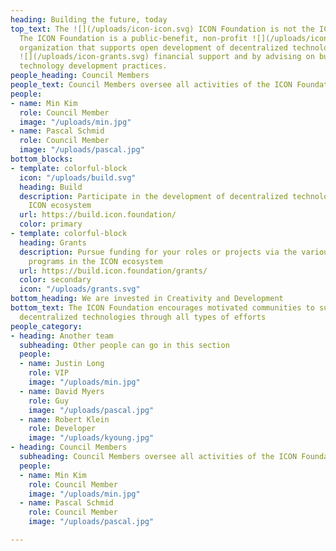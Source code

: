 ```yaml
---
heading: Building the future, today
top_text: The ![](/uploads/icon-icon.svg) ICON Foundation is not the ICON Project.
  The ICON Foundation is a public-benefit, non-profit ![](/uploads/icon-people.svg)
  organization that supports open development of decentralized technologies by providing
  ![](/uploads/icon-grants.svg) financial support and by advising on business and
  technology development practices.
people_heading: Council Members
people_text: Council Members oversee all activities of the ICON Foundation
people:
- name: Min Kim
  role: Council Member
  image: "/uploads/min.jpg"
- name: Pascal Schmid
  role: Council Member
  image: "/uploads/pascal.jpg"
bottom_blocks:
- template: colorful-block
  icon: "/uploads/build.svg"
  heading: Build
  description: Participate in the development of decentralized technologies with the
    ICON ecosystem
  url: https://build.icon.foundation/
  color: primary
- template: colorful-block
  heading: Grants
  description: Pursue funding for your roles or projects via the various economic
    programs in the ICON ecosystem
  url: https://build.icon.foundation/grants/
  color: secondary
  icon: "/uploads/grants.svg"
bottom_heading: We are invested in Creativity and Development
bottom_text: The ICON Foundation encourages motivated communities to support open,
  decentralized technologies through all types of efforts
people_category:
- heading: Another team
  subheading: Other people can go in this section
  people:
  - name: Justin Long
    role: VIP
    image: "/uploads/min.jpg"
  - name: David Myers
    role: Guy
    image: "/uploads/pascal.jpg"
  - name: Robert Klein
    role: Developer
    image: "/uploads/kyoung.jpg"
- heading: Council Members
  subheading: Council Members oversee all activities of the ICON Foundation
  people:
  - name: Min Kim
    role: Council Member
    image: "/uploads/min.jpg"
  - name: Pascal Schmid
    role: Council Member
    image: "/uploads/pascal.jpg"

---
```

